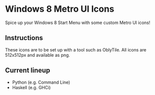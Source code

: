# Windows 8 Metro UI Icons

Spice up your Windows 8 Start Menu with some custom Metro UI icons!

## Instructions

These icons are to be set up with a tool such as OblyTile. All icons are 512x512px and available as png.

## Current lineup

* Python (e.g. Command Line)
* Haskell (e.g. GHCi)
